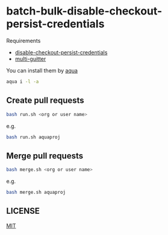 # batch-bulk-disable-checkout-persist-credentials

Requirements

- [disable-checkout-persist-credentials](https://github.com/suzuki-shunsuke/disable-checkout-persist-credentials)
- [multi-guitter](https://github.com/lindell/multi-gitter)

You can install them by [aqua](https://aquaproj.github.io/)

```sh
aqua i -l -a
```

## Create pull requests

```sh
bash run.sh <org or user name>
```

e.g.

```sh
bash run.sh aquaproj
```

## Merge pull requests

```sh
bash merge.sh <org or user name>
```

e.g.

```sh
bash merge.sh aquaproj
```

## LICENSE

[MIT](LICENSE)
